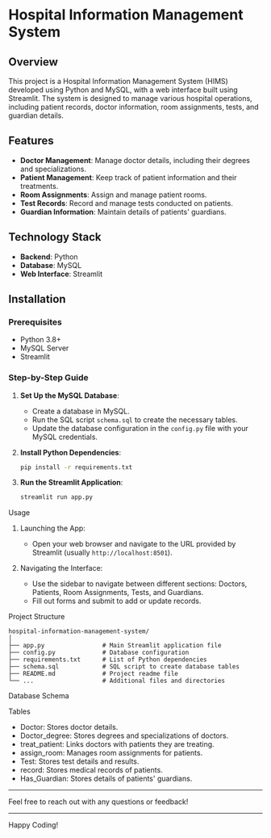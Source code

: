 # Hospital Information Management System

## Overview

This project is a Hospital Information Management System (HIMS) developed using Python and MySQL, with a web interface built using Streamlit. The system is designed to manage various hospital operations, including patient records, doctor information, room assignments, tests, and guardian details.

## Features

- **Doctor Management**: Manage doctor details, including their degrees and specializations.
- **Patient Management**: Keep track of patient information and their treatments.
- **Room Assignments**: Assign and manage patient rooms.
- **Test Records**: Record and manage tests conducted on patients.
- **Guardian Information**: Maintain details of patients' guardians.

## Technology Stack

- **Backend**: Python
- **Database**: MySQL
- **Web Interface**: Streamlit

## Installation

### Prerequisites

- Python 3.8+
- MySQL Server
- Streamlit

### Step-by-Step Guide

1. **Set Up the MySQL Database**:
    - Create a database in MySQL.
    - Run the SQL script `schema.sql` to create the necessary tables.
    - Update the database configuration in the `config.py` file with your MySQL credentials.

2. **Install Python Dependencies**:
    ```sh
    pip install -r requirements.txt
    ```

3. **Run the Streamlit Application**:
    ```sh
    streamlit run app.py
    ```

 Usage

1. Launching the App:
    - Open your web browser and navigate to the URL provided by Streamlit (usually `http://localhost:8501`).

2. Navigating the Interface:
    - Use the sidebar to navigate between different sections: Doctors, Patients, Room Assignments, Tests, and Guardians.
    - Fill out forms and submit to add or update records.

 Project Structure

```plaintext
hospital-information-management-system/
│
├── app.py                # Main Streamlit application file
├── config.py             # Database configuration
├── requirements.txt      # List of Python dependencies
├── schema.sql            # SQL script to create database tables
├── README.md             # Project readme file
└── ...                   # Additional files and directories
```

 Database Schema

 Tables

- Doctor: Stores doctor details.
- Doctor_degree: Stores degrees and specializations of doctors.
- treat_patient: Links doctors with patients they are treating.
- assign_room: Manages room assignments for patients.
- Test: Stores test details and results.
- record: Stores medical records of patients.
- Has_Guardian: Stores details of patients' guardians.

---

Feel free to reach out with any questions or feedback!

---
Happy Coding!
